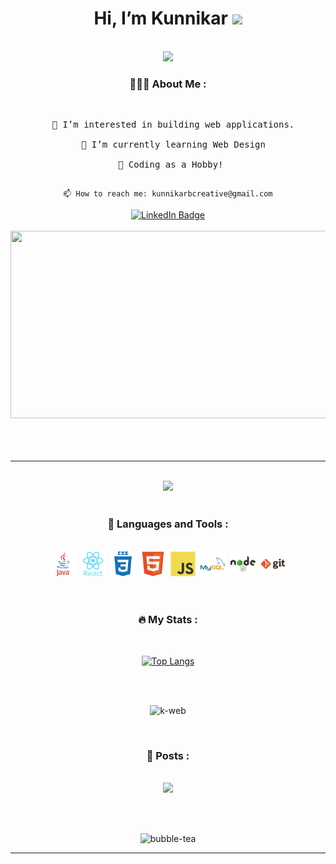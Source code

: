 <div id="header" align="center">

<div align="center">
  <h1>
  Hi, I’m Kunnikar
  <img src="https://media.giphy.com/media/hvRJCLFzcasrR4ia7z/giphy.gif" width="30px"/>
</h1>
  <br>
  <img src="https://media.giphy.com/media/v1.Y2lkPTc5MGI3NjExcml3YmY0ZXRyYXNnM3dxaWV4bXdid3hzbzRnY2o1bGlqd3llb3JiaSZlcD12MV9pbnRlcm5hbF9naWZfYnlfaWQmY3Q9cw/jTHti8z6rjrUZmBgOp/giphy.gif"
>
  <br>
<h3>👩🏻‍💻 About Me : </h3>
<br>
<pre>
  🌸 I’m interested in building web applications.<br>
  🌱 I’m currently learning Web Design<br>
  💞️ Coding as a Hobby! <br> 
</pre> 
  
  <div id="badges">
    
     📫 How to reach me: kunnikarbcreative@gmail.com 
  <a href="https://www.linkedin.com/in/kunnikar/">
    <img src="https://img.shields.io/badge/LinkedIn-blue?style=for-the-badge&logo=linkedin&logoColor=white" alt="LinkedIn Badge"/>
  </a>
   
 </div>
  
  <br>
  <img src="https://media.giphy.com/media/v1.Y2lkPTc5MGI3NjExZWlwemw2bG5veXRsYzcxbXBpeHprcHA4cWVicW1sYzN3Nmt2czFjbSZlcD12MV9pbnRlcm5hbF9naWZfYnlfaWQmY3Q9Zw/L1R1tvI9svkIWwpVYr/giphy.gif" width="600" height="300"/>
  
</div>


  <br>
  
<img src="https://komarev.com/ghpvc/?username=KunnikarB&style=flat-square&color=blue" alt=""/>

</div>

<br>


  

<div align="center">
  
---
<br>
<!-- BLOG-POST-LIST:START -->
<img src="https://media.giphy.com/media/v1.Y2lkPTc5MGI3NjExM3MwcG40eTlxNHIydDlzZngyYXJlYnFuOGdiZjcwanUzbTVpN3g4MCZlcD12MV9pbnRlcm5hbF9naWZfYnlfaWQmY3Q9Zw/4KzpjLvJjJknJ5Xuak/giphy.gif" />
<!-- BLOG-POST-LIST:END -->
<br> 
<!-- BLOG-POST-LIST:START -->
<br>

### :magnet: Languages and Tools :
<br>
<div>
  <img src="https://github.com/devicons/devicon/blob/master/icons/java/java-original-wordmark.svg" title="Java" alt="Java" width="40" height="40"/>&nbsp;
  <img src="https://github.com/devicons/devicon/blob/master/icons/react/react-original-wordmark.svg" title="React" alt="React" width="40" height="40"/>&nbsp; 
  <img src="https://github.com/devicons/devicon/blob/master/icons/css3/css3-plain-wordmark.svg"  title="CSS3" alt="CSS" width="40" height="40"/>&nbsp;
  <img src="https://github.com/devicons/devicon/blob/master/icons/html5/html5-original.svg" title="HTML5" alt="HTML" width="40" height="40"/>&nbsp;
  <img src="https://github.com/devicons/devicon/blob/master/icons/javascript/javascript-original.svg" title="JavaScript" alt="JavaScript" width="40" height="40"/>&nbsp;
  <img src="https://github.com/devicons/devicon/blob/master/icons/mysql/mysql-original-wordmark.svg" title="MySQL"  alt="MySQL" width="40" height="40"/>&nbsp;
  <img src="https://github.com/devicons/devicon/blob/master/icons/nodejs/nodejs-original-wordmark.svg" title="NodeJS" alt="NodeJS" width="40" height="40"/>&nbsp;
  <img src="https://github.com/devicons/devicon/blob/master/icons/git/git-original-wordmark.svg" title="Git" **alt="Git" width="40" height="40"/>
</div>
<br>


<br>

### :fire: My Stats :

<br>

[![Top Langs](https://github-readme-stats.vercel.app/api/top-langs/?username=kunnikarb&layout=compact&theme=vision-friendly-dark)](https://github.com/anuraghazra/github-readme-stats)

<br>
<br>

![k-web](https://github.com/user-attachments/assets/b242297a-4792-424e-8527-5858c24af324)

 
<br>

### :love_letter: Posts :
<br>


<img src="https://media.giphy.com/media/v1.Y2lkPTc5MGI3NjExcmhsM202bWd5ZDhzZmY0eHl3bm93ZWV3YmF3aG14N28weWl1cml4MiZlcD12MV9pbnRlcm5hbF9naWZfYnlfaWQmY3Q9Zw/S5KZi75Jq0oqaFKGQf/giphy.gif" />
<!-- BLOG-POST-LIST:END -->

 <br> <br>

![bubble-tea](https://github.com/KunnikarB/KunnikarB/assets/138579856/61a3d5d8-73e3-434f-911c-6f2bf1a2efa0)

---

</div>
